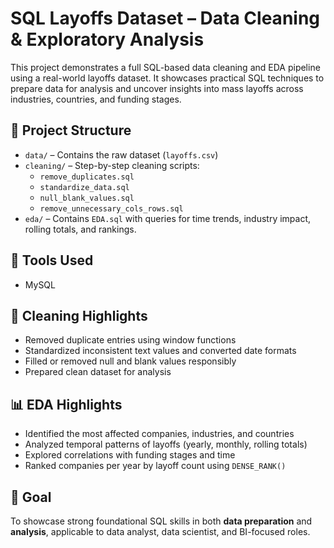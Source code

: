 # SQL Layoffs Dataset – Data Cleaning & Exploratory Analysis

This project demonstrates a full SQL-based data cleaning and EDA pipeline using a real-world layoffs dataset. It showcases practical SQL techniques to prepare data for analysis and uncover insights into mass layoffs across industries, countries, and funding stages.

## 📁 Project Structure

- `data/` – Contains the raw dataset (`layoffs.csv`)
- `cleaning/` – Step-by-step cleaning scripts:
  - `remove_duplicates.sql`
  - `standardize_data.sql`
  - `null_blank_values.sql`
  - `remove_unnecessary_cols_rows.sql`
- `eda/` – Contains `EDA.sql` with queries for time trends, industry impact, rolling totals, and rankings.

## 🔧 Tools Used

- MySQL

## 🧹 Cleaning Highlights

- Removed duplicate entries using window functions
- Standardized inconsistent text values and converted date formats
- Filled or removed null and blank values responsibly
- Prepared clean dataset for analysis

## 📊 EDA Highlights

- Identified the most affected companies, industries, and countries
- Analyzed temporal patterns of layoffs (yearly, monthly, rolling totals)
- Explored correlations with funding stages and time
- Ranked companies per year by layoff count using `DENSE_RANK()`

## 🎯 Goal

To showcase strong foundational SQL skills in both **data preparation** and **analysis**, applicable to data analyst, data scientist, and BI-focused roles.
